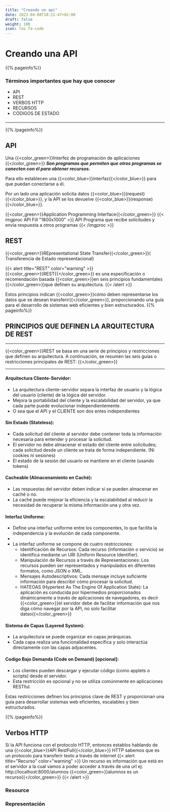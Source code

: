 ```yaml
---
title: "Creando un api"
date: 2023-04-08T18:21:47+02:00
draft: false
weight: 100
icon: fas fa-code
---
```

# Creando una API
{{% pageinfo%}}
### Términos importantes que hay que conocer
* API
* REST
* VERBOS HTTP
* RECURSOS
* CÓDIGOS DE ESTADO
#### 
****
{{% /pageinfo%}}
## API
Una {{<color_green>}}Interfez de programación de aplicaciones {{</color_green>}} *****Son programas que permiten que otros programas se conecten con él para obtener recursos.*****

Para ello establecen una {{<color_blue>}}interfaz{{</color_blue>}} para que puedan conectarse a él.

Por un lado una aplicación solicita datos {{<color_blue>}}(request){{</color_blue>}}, y la API se los devuelve {{<color_blue>}}(response){{</color_blue>}}.

{{<color_green>}}Application Programming Interface{{</color_green>}}
{{< imgproc API Fill "1800x1000" >}}
API Programa que recibe solicitudes y envía respuesta a otros programas
{{< /imgproc >}}
## REST
{{<color_green>}}REpresentational  State Transfer{{</color_green>}}(
Transferencia de Estado representacional)

{{< alert title="REST" color="warning" >}}
{{<color_green>}}REST{{</color_green>}} es una especificación o recomendación basada {{<color_green>}}en seis principios fundamentales {{</color_green>}}que definen su arquitectura. 
{{< /alert >}}

Estos principios indican {{<color_green>}}cómo deben representarse los datos que se desean transferir{{</color_green>}}, proporcionando una guía para el desarrollo de sistemas web eficientes y bien estructurados.
{{% pageinfo%}}
## PRINCIPIOS QUE DEFINEN LA ARQUITECTURA DE REST
****
{{<color_green>}}REST se basa en una serie de principios y restricciones que definen su arquitectura. A continuación, se resumen las seis guías o restricciones principales de REST:
{{</color_green>}}
_________

#### Arquitectura Cliente-Servidor:

- La arquitectura cliente-servidor separa la interfaz de usuario y la lógica del usuario (cliente) de la lógica del servidor.
- Mejora la portabilidad del cliente y la escalabilidad del servidor, ya que cada parte puede evolucionar independientemente.
- O sea que el API y el CLIENTE son dos entes independientes

#### Sin Estado (Stateless):

- Cada solicitud del cliente al servidor debe contener toda la información necesaria para entender y procesar la solicitud.
- El servidor no debe almacenar el estado del cliente entre solicitudes; cada solicitud desde un cliente se trata de forma independiente. (Ni cookies ni sesiones)
- El estado de la sesión del usuario se mantiene en el cliente (usando tokens)

#### Cacheable (Almacenamiento en Caché):

- Las respuestas del servidor deben indicar si se pueden almacenar en caché o no.
- La caché puede mejorar la eficiencia y la escalabilidad al reducir la necesidad de recuperar la misma información una y otra vez.

#### Interfaz Uniforme:

- Define una interfaz uniforme entre los componentes, lo que facilita la independencia y la evolución de cada componente.
- 
- La interfaz uniforme se compone de cuatro restricciones:
    - Identificación de Recursos: Cada recurso (información o servicio) se identifica mediante un URI (Uniform Resource Identifier).
    - Manipulación de Recursos a través de Representaciones: Los recursos pueden ser representados y manipulados en diferentes formatos, como JSON o XML.
    - Mensajes Autodescriptivos: Cada mensaje incluye suficiente información para describir cómo procesar la solicitud.
    - HATEOAS (Hypertext As The Engine Of Application State): La aplicación es conducida por hipermedios proporcionados dinámicamente a través de aplicaciones de navegadores, es decir {{<color_green>}}el servidor debe de facilitar información que nos diga cómo navegar por la API, no solo facilitar datso{{</color_green>}}

#### Sistema de Capas (Layered System):

- La arquitectura se puede organizar en capas jerárquicas.
- Cada capa realiza una funcionalidad específica y solo interactúa directamente con las capas adyacentes.

#### Codigo Bajo Demanda (Code on Demand) [opcional]:

- Los clientes pueden descargar y ejecutar código (como applets o scripts) desde el servidor.
- Esta restricción es opcional y no se utiliza comúnmente en aplicaciones RESTful.

Estas restricciones definen los principios clave de REST y proporcionan una guía para desarrollar sistemas web eficientes, escalables y bien estructurados.

{{% /pageinfo%}}

## Verbos HTTP
Si la API funciona con el protocolo HTTP, entonces establos hablando de una {{<color_blue>}}API RestFull{{</color_blue>}}
HTTP sabemos que es un protocolo para transferir texto a través de internet
{{< alert title="Recurso" color="warning" >}}
Un recurso es información que está en el servidor a la cual vamos a poder acceder a través de una url
ej: http://localhost:8000/alumnos {{<color_green>}}alumnos es un recurso{{</color_green>}}
{{< /alert >}}
### Resource
### Representación